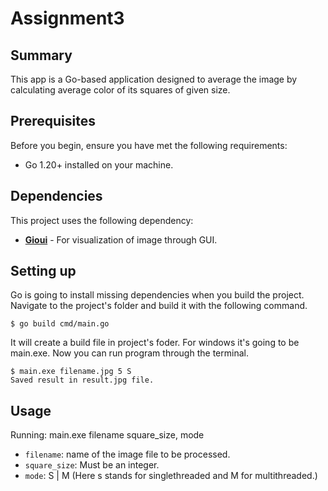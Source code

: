 # Assignment3

## Summary

This app is a Go-based application designed to average the image by calculating average color of its squares of given size.

## Prerequisites

Before you begin, ensure you have met the following requirements:

- Go 1.20+ installed on your machine.

## Dependencies

This project uses the following dependency:

- **[Gioui](https://github.com/gioui/gio)** - For visualization of image through GUI.

## Setting up

Go is going to install missing dependencies when you build the project. Navigate to the project's folder and build it with the following command.

    $ go build cmd/main.go

It will create a build file in project's foder. For windows it's going to be main.exe. Now you can run program through the terminal.

    $ main.exe filename.jpg 5 S
    Saved result in result.jpg file.

## Usage

Running: main.exe filename square_size, mode

- `filename`: name of the image file to be processed.
- `square_size`: Must be an integer.
- `mode`: S | M (Here s stands for singlethreaded and M for multithreaded.)
